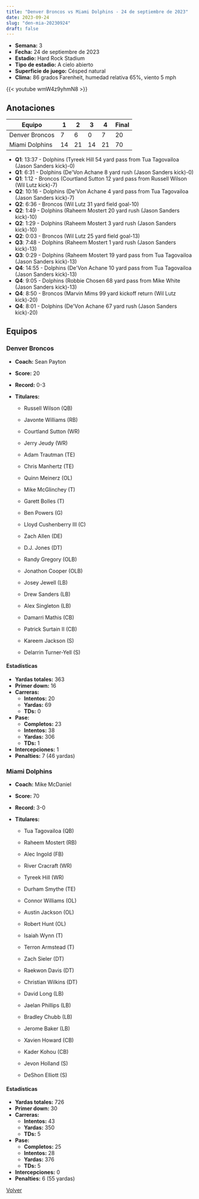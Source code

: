```yaml
---
title: "Denver Broncos vs Miami Dolphins - 24 de septiembre de 2023"
date: 2023-09-24
slug: "den-mia-20230924"
draft: false
---
```


- **Semana:** 3
- **Fecha:** 24 de septiembre de 2023
- **Estadio:** Hard Rock Stadium
- **Tipo de estadio:** A cielo abierto
- **Superficie de juego:** Césped natural
- **Clima:** 86 grados Farenheit, humedad relativa 65%, viento 5 mph


{{< youtube wmW4z9yhmN8 >}}


## Anotaciones
| Equipo | 1 | 2 | 3 | 4 | Final |
|--------|---|---|---|---|-------|
| Denver Broncos  | 7 | 6 | 0 | 7  | 20 |
| Miami Dolphins  | 14 | 21 | 14 | 21  | 70 |
- **Q1**: 13:37 - Dolphins (Tyreek Hill 54 yard pass from Tua Tagovailoa (Jason Sanders kick)-0)
- **Q1**: 6:31 - Dolphins (De'Von Achane 8 yard rush (Jason Sanders kick)-0)
- **Q1**: 1:12 - Broncos (Courtland Sutton 12 yard pass from Russell Wilson (Wil Lutz kick)-7)
- **Q2**: 10:16 - Dolphins (De'Von Achane 4 yard pass from Tua Tagovailoa (Jason Sanders kick)-7)
- **Q2**: 6:36 - Broncos (Wil Lutz 31 yard field goal-10)
- **Q2**: 1:49 - Dolphins (Raheem Mostert 20 yard rush (Jason Sanders kick)-10)
- **Q2**: 1:29 - Dolphins (Raheem Mostert 3 yard rush (Jason Sanders kick)-10)
- **Q2**: 0:03 - Broncos (Wil Lutz 25 yard field goal-13)
- **Q3**: 7:48 - Dolphins (Raheem Mostert 1 yard rush (Jason Sanders kick)-13)
- **Q3**: 0:29 - Dolphins (Raheem Mostert 19 yard pass from Tua Tagovailoa (Jason Sanders kick)-13)
- **Q4**: 14:55 - Dolphins (De'Von Achane 10 yard pass from Tua Tagovailoa (Jason Sanders kick)-13)
- **Q4**: 9:05 - Dolphins (Robbie Chosen 68 yard pass from Mike White (Jason Sanders kick)-13)
- **Q4**: 8:50 - Broncos (Marvin Mims 99 yard kickoff return (Wil Lutz kick)-20)
- **Q4**: 8:01 - Dolphins (De'Von Achane 67 yard rush (Jason Sanders kick)-20)


## Equipos


### Denver Broncos
* **Coach:** Sean Payton
* **Score:** 20
* **Record:** 0-3
* **Titulares:** 

  * Russell Wilson (QB) 

  * Javonte Williams (RB) 

  * Courtland Sutton (WR) 

  * Jerry Jeudy (WR) 

  * Adam Trautman (TE) 

  * Chris Manhertz (TE) 

  * Quinn Meinerz (OL) 

  * Mike McGlinchey (T) 

  * Garett Bolles (T) 

  * Ben Powers (G) 

  * Lloyd Cushenberry III (C) 

  * Zach Allen (DE) 

  * D.J. Jones (DT) 

  * Randy Gregory (OLB) 

  * Jonathon Cooper (OLB) 

  * Josey Jewell (LB) 

  * Drew Sanders (LB) 

  * Alex Singleton (LB) 

  * Damarri Mathis (CB) 

  * Patrick Surtain II (CB) 

  * Kareem Jackson (S) 

  * Delarrin Turner-Yell (S) 

#### Estadísticas
* **Yardas totales:** 363
* **Primer down:** 16
* **Carreras:**
  * **Intentos:** 20
  * **Yardas:** 69
  * **TDs:** 0
* **Pase:**
  * **Completos:** 23
  * **Intentos:** 38
  * **Yardas:** 306
  * **TDs:** 1
* **Intercepciones:** 1
* **Penalties:** 7 (46 yardas)

### Miami Dolphins
* **Coach:** Mike McDaniel
* **Score:** 70
* **Record:** 3-0
* **Titulares:** 

  * Tua Tagovailoa (QB) 

  * Raheem Mostert (RB) 

  * Alec Ingold (FB) 

  * River Cracraft (WR) 

  * Tyreek Hill (WR) 

  * Durham Smythe (TE) 

  * Connor Williams (OL) 

  * Austin Jackson (OL) 

  * Robert Hunt (OL) 

  * Isaiah Wynn (T) 

  * Terron Armstead (T) 

  * Zach Sieler (DT) 

  * Raekwon Davis (DT) 

  * Christian Wilkins (DT) 

  * David Long (LB) 

  * Jaelan Phillips (LB) 

  * Bradley Chubb (LB) 

  * Jerome Baker (LB) 

  * Xavien Howard (CB) 

  * Kader Kohou (CB) 

  * Jevon Holland (S) 

  * DeShon Elliott (S) 

#### Estadísticas
* **Yardas totales:** 726
* **Primer down:** 30
* **Carreras:**
  * **Intentos:** 43
  * **Yardas:** 350
  * **TDs:** 5
* **Pase:**
  * **Completos:** 25
  * **Intentos:** 28
  * **Yardas:** 376
  * **TDs:** 5
* **Intercepciones:** 0
* **Penalties:** 6 (55 yardas)


[Volver](/historia/2023)
